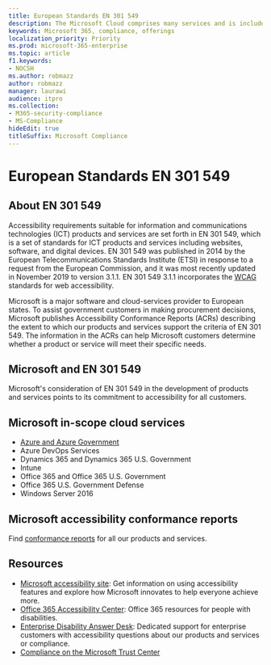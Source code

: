 ```yaml
---
title: European Standards EN 301 549
description: The Microsoft Cloud comprises many services and is included in many individual conformance reports.
keywords: Microsoft 365, compliance, offerings
localization_priority: Priority
ms.prod: microsoft-365-enterprise
ms.topic: article
f1.keywords:
- NOCSH
ms.author: robmazz
author: robmazz
manager: laurawi
audience: itpro
ms.collection:
- M365-security-compliance
- MS-Compliance
hideEdit: true
titleSuffix: Microsoft Compliance
---
```


# European Standards EN 301 549

## About EN 301 549

Accessibility requirements suitable for information and communications technologies (ICT) products and services are set forth in EN 301 549, which is a set of standards for ICT products and services including websites, software, and digital devices. EN 301 549 was published in 2014 by the European Telecommunications Standards Institute (ETSI) in response to a request from the European Commission, and it was most recently updated in November 2019 to version 3.1.1. EN 301 549 3.1.1 incorporates the [WCAG](offering-WCAG-2-1.md) standards for web accessibility.

Microsoft is a major software and cloud-services provider to European states. To assist government customers in making procurement decisions, Microsoft publishes Accessibility Conformance Reports (ACRs) describing the extent to which our products and services support the criteria of EN 301 549. The information in the ACRs can help Microsoft customers determine whether a product or service will meet their specific needs.

## Microsoft and EN 301 549

Microsoft's consideration of EN 301 549 in the development of products and services points to its commitment to accessibility for all customers.

## Microsoft in-scope cloud services

- [Azure and Azure Government](https://go.microsoft.com/fwlink/p/?linkid=2051569)
- Azure DevOps Services
- Dynamics 365 and Dynamics 365 U.S. Government
- Intune
- Office 365 and Office 365 U.S. Government
- Office 365 U.S. Government Defense
- Windows Server 2016

## Microsoft accessibility conformance reports

Find [conformance reports](https://cloudblogs.microsoft.com/industry-blog/government/2018/09/11/accessibility-conformance-reports/) for all our products and services.

## Resources

- [Microsoft accessibility site](https://www.microsoft.com/accessibility): Get information on using accessibility features and explore how Microsoft innovates to help everyone achieve more.
- [Office 365 Accessibility Center](https://go.microsoft.com/fwlink/p/?linkid=2051801): Office 365 resources for people with disabilities.
- [Enterprise Disability Answer Desk](https://go.microsoft.com/fwlink/p/?linkid=2050890): Dedicated support for enterprise customers with accessibility questions about our products and services or compliance.
- [Compliance on the Microsoft Trust Center](https://www.microsoft.com/trust-center/compliance/compliance-overview)
